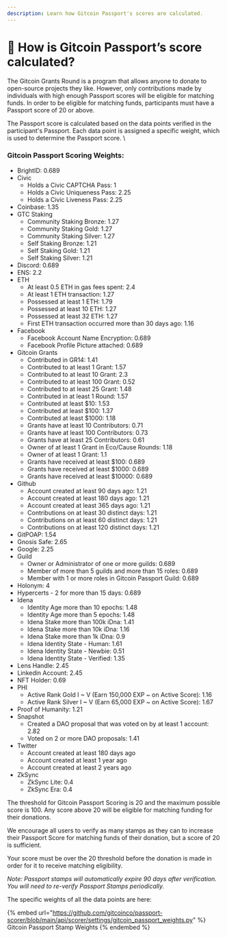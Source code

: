 ```yaml
---
description: Learn how Gitcoin Passport's scores are calculated.
---
```


# 🤔 How is Gitcoin Passport’s score calculated?

The Gitcoin Grants Round is a program that allows anyone to donate to open-source projects they like. However, only contributions made by individuals with high enough Passport scores will be eligible for matching funds. In order to be eligible for matching funds, participants must have a Passport score of 20 or above.

The Passport score is calculated based on the data points verified in the participant's Passport. Each data point is assigned a specific weight, which is used to determine the Passport score. \


### &#x20;Gitcoin Passport Scoring Weights:&#x20;

* BrightID: 0.689
* Civic
  * Holds a Civic CAPTCHA Pass: 1
  * Holds a Civic Uniqueness Pass: 2.25
  * Holds a Civic Liveness Pass: 2.25
* Coinbase: 1.35
* GTC Staking
  * Community Staking Bronze: 1.27
  * Community Staking Gold: 1.27
  * Community Staking Silver: 1.27
  * Self Staking Bronze: 1.21
  * Self Staking Gold: 1.21
  * Self Staking Silver: 1.21
* Discord: 0.689
* ENS: 2.2
* ETH
  * At least 0.5 ETH in gas fees spent: 2.4
  * At least 1 ETH transaction: 1.27
  * Possessed at least 1 ETH: 1.79
  * Possessed at least 10 ETH: 1.27
  * Possessed at least 32 ETH: 1.27
  * First ETH transaction occurred more than 30 days ago: 1.16
* Facebook
  * Facebook Account Name Encryption: 0.689
  * Facebook Profile Picture attached: 0.689
* Gitcoin Grants
  * Contributed in GR14: 1.41
  * Contributed to at least 1 Grant: 1.57
  * Contributed to at least 10 Grant: 2.3
  * Contributed to at least 100 Grant: 0.52
  * Contributed to at least 25 Grant: 1.48
  * Contributed in at least 1 Round: 1.57
  * Contributed at least $10: 1.53
  * Contributed at least $100: 1.37
  * Contributed at least $1000: 1.18
  * Grants have at least 10 Contributors: 0.71
  * Grants have at least 100 Contributors: 0.73
  * Grants have at least 25 Contributors: 0.61
  * Owner of at least 1 Grant in Eco/Cause Rounds: 1.18
  * Owner of at least 1 Grant: 1.1
  * Grants have received at least $100: 0.689
  * Grants have received at least $1000: 0.689
  * Grants have received at least $10000: 0.689
* Github
  * Account created at least 90 days ago: 1.21
  * Account created at least 180 days ago: 1.21
  * Account created at least 365 days ago: 1.21
  * Contributions on at least 30 distinct days: 1.21
  * Contributions on at least 60 distinct days: 1.21
  * Contributions on at least 120 distinct days: 1.21
* GitPOAP: 1.54
* Gnosis Safe: 2.65
* Google: 2.25
* Guild
  * Owner or Administrator of one or more guilds: 0.689
  * Member of more than 5 guilds and more than 15 roles: 0.689
  * Member with 1 or more roles in Gitcoin Passport Guild: 0.689
* Holonym: 4
* Hypercerts - 2 for more than 15 days: 0.689
* Idena
  * Identity Age more than 10 epochs: 1.48
  * Identity Age more than 5 epochs: 1.48
  * Idena Stake more than 100k iDna: 1.41
  * Idena Stake more than 10k iDna: 1.16
  * Idena Stake more than 1k iDna: 0.9
  * Idena Identity State - Human: 1.61
  * Idena Identity State - Newbie: 0.51
  * Idena Identity State - Verified: 1.35
* Lens Handle: 2.45
* Linkedin Account: 2.45
* NFT Holder: 0.69
* PHI
  * Active Rank Gold I \~ V (Earn 150,000 EXP \~ on Active Score): 1.16
  * Active Rank Silver I \~ V (Earn 65,000 EXP \~ on Active Score): 1.67
* Proof of Humanity: 1.21
* Snapshot
  * Created a DAO proposal that was voted on by at least 1 account: 2.82
  * Voted on 2 or more DAO proposals: 1.41
* Twitter
  * Account created at least 180 days ago
  * Account created at least 1 year ago
  * Account created at least 2 years ago
* ZkSync
  * ZkSync Lite: 0.4
  * ZkSync Era: 0.4

The threshold for Gitcoin Passport Scoring is 20 and the maximum possible score is 100. Any score above 20 will be eligible for matching funding for their donations.

We encourage all users to verify as many stamps as they can to increase their Passport Score for matching funds of their donation, but a score of 20 is sufficient.&#x20;

Your score must be over the 20 threshold before the donation is made in order for it to receive matching eligibility.&#x20;

_Note: Passport stamps will automatically expire 90 days after verification. You will need to re-verify Passport Stamps periodically._

The specific weights of all the data points are here:

{% embed url="https://github.com/gitcoinco/passport-scorer/blob/main/api/scorer/settings/gitcoin_passport_weights.py" %}
Gitcoin Passport Stamp Weights
{% endembed %}
